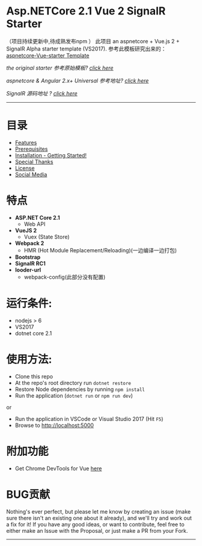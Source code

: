 # Asp.NETCore 2.1 Vue 2 SignalR Starter
（项目持续更新中,待成熟发布npm ）
此项目  an aspnetcore + Vue.js 2 + SignalR Alpha starter template (VS2017). 参考此模板研究出来的： [aspnetcore-Vue-starter Template](https://github.com/MarkPieszak/aspnetcore-Vue-starter)

_the original starter 参考原始模板? [click here](https://blogs.msdn.microsoft.com/webdev/2017/02/14/building-single-page-applications-on-asp-net-core-with-javascriptservices/)_

_aspnetcore & Angular 2.x+ Universal 参考地址? [click here](https://github.com/MarkPieszak/aspnetcore-angular2-universal)_

_SignalR 源码地址 ? [click here](https://github.com/aspnet/SignalR)_
 
---

# 目录

* [Features](#features)
* [Prerequisites](#prerequisites)
* [Installation - Getting Started!](#installation)
* [Special Thanks](#special-thanks)
* [License](#license)
* [Social Media](#follow-me-online)

# 特点

- **ASP.NET Core 2.1**
  - Web API
- **VueJS 2**
  - Vuex (State Store)
- **Webpack 2**
  - HMR (Hot Module Replacement/Reloading)(一边编译一边打包)
- **Bootstrap**
- **SignalR RC1**
- **looder-url**
  - webpack-config(此部分没有配置)


# 运行条件:
 * nodejs > 6
 * VS2017
 * dotnet core 2.1

# 使用方法:
 * Clone this repo
 * At the repo's root directory run `dotnet restore`
 * Restore Node dependencies by running `npm install`
 * Run the application (`dotnet run` or `npm run dev`)
 
 or
 
 * Run the application in VSCode or Visual Studio 2017 (Hit `F5`)
 * Browse to [http://localhost:5000](http://localhost:5000)

# 附加功能

- Get Chrome DevTools for Vue [here](https://chrome.google.com/webstore/detail/vuejs-devtools/nhdogjmejiglipccpnnnanhbledajbpd)

# BUG贡献

Nothing's ever perfect, but please let me know by creating an issue (make sure there isn't an existing one about it already), and we'll try and work out a fix for it! If you have any good ideas, or want to contribute, feel free to either make an Issue with the Proposal, or just make a PR from your Fork.

----



